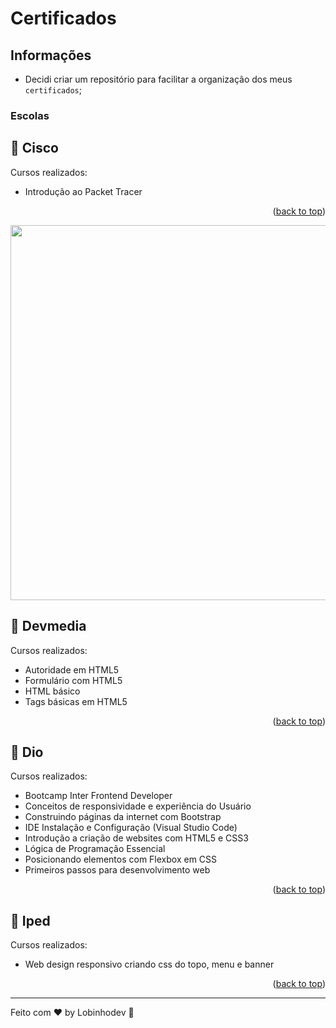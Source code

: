 # Certificados

## Informações

-   Decidi criar um repositório para facilitar a organização dos meus `certificados`;

### Escolas

## 🧠 Cisco

Cursos realizados:

-   Introdução ao Packet Tracer
<p align="right">(<a href="#top">back to top</a>)</p>
<p align="center">
  <img width="600" src="../Cisco/Introdução ao packet tracer.pdf">
</p>

## 🧠 Devmedia

Cursos realizados:

-   Autoridade em HTML5
-   Formulário com HTML5
-   HTML básico
-   Tags básicas em HTML5
<p align="right">(<a href="#top">back to top</a>)</p>

## 🧠 Dio

Cursos realizados:

-   Bootcamp Inter Frontend Developer
-   Conceitos de responsividade e experiência do Usuário
-   Construindo páginas da internet com Bootstrap
-   IDE Instalação e Configuração
    (Visual Studio Code)
-   Introdução a criação de websites com HTML5 e CSS3
-   Lógica de Programação Essencial
-   Posicionando elementos com Flexbox em CSS
-   Primeiros passos para desenvolvimento web
<p align="right">(<a href="#top">back to top</a>)</p>

## 🧠 Iped

Cursos realizados:

-   Web design responsivo criando css do topo, menu e banner
<p align="right">(<a href="#top">back to top</a>)</p>

---

Feito com ♥ by Lobinhodev 🐺
